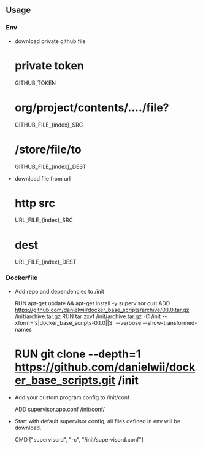 ## Usage

### Env

- download private github file

    # private token
    GITHUB_TOKEN
    # org/project/contents/..../file?
    GITHUB_FILE_{index}_SRC
    # /store/file/to
    GITHUB_FILE_{index}_DEST

- download file from url

    # http src
    URL_FILE_{index}_SRC
    # dest
    URL_FILE_{index}_DEST

### Dockerfile

- Add repo and dependencies to /init

    RUN apt-get update && apt-get install -y supervisor curl
    ADD https://github.com/danielwii/docker_base_scripts/archive/0.1.0.tar.gz /init/archive.tar.gz
    RUN tar zxvf /init/archive.tar.gz -C /init --xform='s|docker_base_scripts-0.1.0||S' --verbose --show-transformed-names
    # RUN git clone --depth=1 https://github.com/danielwii/docker_base_scripts.git /init

- Add your custom program config to /init/conf

    ADD supervisor.app.conf /init/conf/

- Start with default supervisor config, all files defined in env will be download.

    CMD ["supervisord", "-c", "/init/supervisord.conf"]
